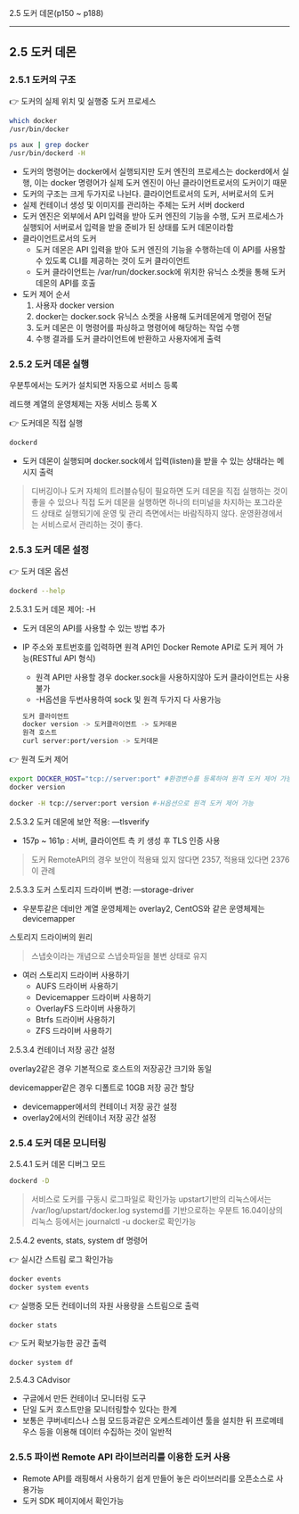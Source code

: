 2.5 도커 데몬(p150 ~ p188)

---

## 2.5 도커 데몬

### 2.5.1 도커의 구조

👉 도커의 실제 위치 및 실행중 도커 프로세스

```bash
which docker
/usr/bin/docker

ps aux | grep docker
/usr/bin/dockerd -H
```

- 도커의 명령어는 docker에서 실행되지만 도커 엔진의 프로세스는 dockerd에서 실행, 이는 docker 명령어가 실제 도커 엔진이 아닌 클라이언트로서의 도커이기 때문
- 도커의 구조는 크게 두가지로 나뉜다. 클라이언트로서의 도커, 서버로서의 도커
- 실제 컨테이너 생성 및 이미지를 관리하는 주체는 도커 서버 dockerd
- 도커 엔진은 외부에서 API 입력을 받아 도커 엔진의 기능을 수행, 도커 프로세스가 실행되어 서버로서 입력을 받을 준비가 된 상태를 도커 데몬이라함
- 클라이언트로서의 도커
    - 도커 데몬은 API 입력을 받아 도커 엔진의 기능을 수행하는데 이 API를 사용할 수 있도록 CLI를 제공하는 것이 도커 클라이언트
    - 도커 클라이언트는 /var/run/docker.sock에 위치한 유닉스 소켓을 통해 도커 데몬의 API를 호출
- 도커 제어 순서
    1. 사용자 docker version
    2. docker는 docker.sock 유닉스 소켓을 사용해 도커데몬에게 명령어 전달
    3. 도커 데몬은 이 명령어를 파싱하고 명령어에 해당하는 작업 수행
    4. 수행 결과를 도커 클라이언트에 반환하고 사용자에게 출력

### 2.5.2 도커 데몬 실행

우분투에서는 도커가 설치되면 자동으로 서비스 등록

레드햇 계열의 운영체제는 자동 서비스 등록 X

👉 도커데몬 직접 실행

```bash
dockerd
```

- 도커 데몬이 실행되며 docker.sock에서 입력(listen)을 받을 수 있는 상태라는 메시지 출력

> 디버깅이나 도커 자체의 트러블슈팅이 필요하면 도커 데몬을 직접 실행하는 것이 좋을 수 있으나 직접 도커 데몬을 실행하면 하나의 터미널을 차지하는 포그라운드 상태로 실행되기에 운영 및 관리 측면에서는 바람직하지 않다. 운영환경에서는 서비스로서 관리하는 것이 좋다.
> 

### 2.5.3 도커 데몬 설정

👉 도커 데몬 옵션

```bash
dockerd --help
```

2.5.3.1 도커 데몬 제어: -H

- 도커 데몬의 API를 사용할 수 있는 방법 추가
- IP 주소와 포트번호를 입력하면 원격 API인 Docker Remote API로 도커 제어 가능(RESTful API 형식)
    - 원격 API만 사용할 경우 docker.sock을 사용하지않아 도커 클라이언트는 사용불가
    - -H옵션을 두번사용하여 sock 및 원격 두가지 다 사용가능
    
    ```bash
    도커 클라이언트
    docker version -> 도커클라이언트 -> 도커데몬
    원격 호스트
    curl server:port/version -> 도커데몬
    ```
    

👉 원격 도커 제어

```bash
export DOCKER_HOST="tcp://server:port" #환경변수를 등록하여 원격 도커 제어 가능
docker version

docker -H tcp://server:port version #-H옵션으로 원격 도커 제어 가능
```

2.5.3.2 도커 데몬에 보안 적용: —tlsverify

- 157p ~ 161p : 서버, 클라이언트 측 키 생성 후 TLS 인증 사용

> 도커 RemoteAPI의 경우 보안이 적용돼 있지 않다면 2357, 적용돼 있다면 2376이 관례
> 

2.5.3.3 도커 스토리지 드라이버 변경: —storage-driver

- 우분투같은 데비안 계열 운영체제는 overlay2, CentOS와 같은 운영체제는 devicemapper

스토리지 드라이버의 원리

> 스냅숏이라는 개념으로 스냅숏파일을 불변 상태로 유지
> 
- 여러 스토리지 드라이버 사용하기
    - AUFS 드라이버 사용하기
    - Devicemapper 드라이버 사용하기
    - OverlayFS 드라이버 사용하기
    - Btrfs 드라이버 사용하기
    - ZFS 드라이버 사용하기

2.5.3.4 컨테이너 저장 공간 설정

overlay2같은 경우 기본적으로 호스트의 저장공간 크기와 동일

devicemapper같은 경우 디폴트로 10GB 저장 공간 할당

- devicemapper에서의 컨테이너 저장 공간 설정
- overlay2에서의 컨테이너 저장 공간 설정

### 2.5.4 도커 데몬 모니터링

2.5.4.1 도커 데몬 디버그 모드

```bash
dockerd -D
```

> 서비스로 도커를 구동시 로그파일로 확인가능
upstart기반의 리눅스에서는 /var/log/upstart/docker.log
systemd를 기반으로하는 우분트 16.04이상의 리눅스 등에서는 journalctl -u docker로 확인가능
> 

2.5.4.2 events, stats, system df 명령어

👉 실시간 스트림 로그 확인가능

```bash
docker events
docker system events
```

👉 실행중 모든 컨테이너의 자원 사용량을 스트림으로 출력

```bash
docker stats
```

👉 도커 확보가능한 공간 출력

```bash
docker system df
```

2.5.4.3 CAdvisor

- 구글에서 만든 컨테이너 모니터링 도구
- 단일 도커 호스트만을 모니터링할수 있다는 한계
- 보통은 쿠버네티스나 스웜 모드등과같은 오케스트레이션 툴을 설치한 뒤 프로메테우스 등을 이용해 데이터 수집하는 것이 일반적

### 2.5.5 파이썬 Remote API 라이브러리를 이용한 도커 사용

- Remote API를 래핑해서 사용하기 쉽게 만들어 놓은 라이브러리를 오픈소스로 사용가능
- 도커 SDK 페이지에서 확인가능